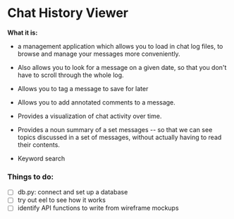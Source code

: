 # Chat History Viewer

**What it is:**
- a management application which allows you to load in
chat log files, to browse and manage your messages more conveniently.
  
- Also allows you to look for a message on a given date,
  so that you don't have to scroll through the whole log.
  
- Allows you to tag a message to save for later

- Allows you to add annotated comments to a message.

- Provides a visualization of chat activity over time.

- Provides a noun summary of a set messages -- 
  so that we can see topics discussed in a set of messages, without actually having to read their contents.

- Keyword search


### Things to do:

- [ ] db.py: connect and set up a database
- [ ] try out eel to see how it works
- [ ] identify API functions to write from wireframe mockups
